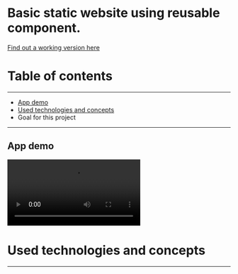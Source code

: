 # Basic static website using reusable component.

[Find out a working version here](https://static-web-with-reusable-component.netlify.app/)

# Table of contents

---

- [App demo](#app-demo)
- [Used technologies and concepts](#used-technologies-and-concepts)
- Goal for this project

---

App demo
---

![video](/media/static-web-demo.mov)


# Used technologies and concepts
---
